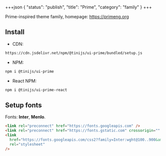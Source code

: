 +++json
{
  "status": "publish",
  "title": "Prime",
  "category": "family"
}
+++

Prime-inspired theme family, homepage: <https://primeng.org>

## Install

- CDN:

```txt
https://cdn.jsdelivr.net/npm/@tinijs/ui-prime/bundled/setup.js
```

- NPM:

```bash
npm i @tinijs/ui-prime
```

- React NPM:

```bash
npm i @tinijs/ui-prime-react
```

## Setup fonts

Fonts: **Inter**, **Menlo**.

```html
<link rel="preconnect" href="https://fonts.googleapis.com" />
<link rel="preconnect" href="https://fonts.gstatic.com" crossorigin="" />
<link
  href="https://fonts.googleapis.com/css2?family=Inter:wght@100..900&amp;display=swap"
  rel="stylesheet"
/>
```
